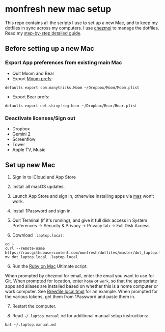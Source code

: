 # monfresh new mac setup

This repo contains all the scripts I use to set up a new Mac, and to keep my dotfiles in sync across my computers. I use [chezmoi](https://www.chezmoi.io/) to manage the dotfiles. Read my [step-by-step detailed guide](https://www.moncefbelyamani.com/automating-the-setup-of-a-new-mac-with-all-your-apps-preferences-and-development-tools/).

## Before setting up a new Mac
### Export App preferences from existing main Mac
- Quit Moom and Bear
- Export [Moom prefs](https://manytricks.com/osticket/kb/faq.php?id=53):
```shell
defaults export com.manytricks.Moom ~/Dropbox/Moom/Moom.plist
```
- Export Bear prefs:
```shell
defaults export net.shinyfrog.bear ~/Dropbox/Bear/Bear.plist
```

### Deactivate licenses/Sign out
- Dropbox
- Gemini 2
- Screenflow
- Tower
- Apple TV, Music

## Set up new Mac

1. Sign in to iCloud and App Store

1. Install all macOS updates.

2. Launch App Store and sign in, otherwise installing apps via [mas](https://github.com/mas-cli/mas) won’t work.

3. Install 1Password and sign in.

4. Quit Terminal (if it's running), and give it full disk access in System Preferences -> Security & Privacy -> Privacy tab -> Full Disk Access

5. Download `.laptop.local`:
```shell
cd ~
curl --remote-name https://raw.githubusercontent.com/monfresh/dotfiles/master/dot_laptop.local
mv dot_laptop.local .laptop.local
```

6. Run the [Ruby on Mac](https://www.rubyonmac.dev) Ultimate script.

When prompted by chezmoi for email, enter the email you want to use for Git.
When prompted for location, enter `home` or `work`, so that the appropriate apps
and aliases are installed based on whether this is a home computer or work computer.
See [Brewfile.local.tmpl](https://github.com/monfresh/dotfiles/blob/master/Brewfile.local.tmpl) for an example.
When prompted for the various tokens, get them from 1Password and paste them in.

7. Restart the computer.

8. Read `~/.laptop.manual.md` for additional manual setup instructions:
```shell
bat ~/.laptop.manual.md
```
